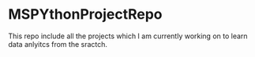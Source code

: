 # MSPYthonProjectRepo

This repo include all the projects which I am currently working on to learn data anlyitcs from the sractch.
